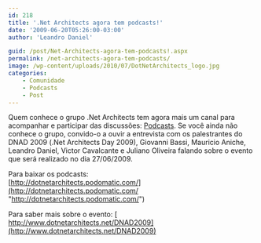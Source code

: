 ```yaml
---
id: 218
title: '.Net Architects agora tem podcasts!'
date: '2009-06-20T05:26:00-03:00'
author: 'Leandro Daniel'

guid: /post/Net-Architects-agora-tem-podcasts!.aspx
permalink: /net-architects-agora-tem-podcasts/
image: /wp-content/uploads/2010/07/DotNetArchitects_logo.jpg
categories:
    - Comunidade
    - Podcasts
    - Post
---
```


Quem conhece o grupo .Net Architects tem agora mais um canal para acompanhar e participar das discussões: [Podcasts](http://dotnetarchitects.podomatic.com/). Se você ainda não conhece o grupo, convido-o a ouvir a entrevista com os palestrantes do DNAD 2009 (.Net Architects Day 2009), Giovanni Bassi, Mauricio Aniche, Leandro Daniel, Victor Cavalcante e Juliano Oliveira falando sobre o evento que será realizado no dia 27/06/2009.

Para baixar os podcasts:  
[http://dotnetarchitects.podomatic.com/](http://dotnetarchitects.podomatic.com/ "http://dotnetarchitects.podomatic.com/")

Para saber mais sobre o evento: [  
http://www.dotnetarchitects.net/DNAD2009](http://www.dotnetarchitects.net/DNAD2009)